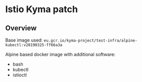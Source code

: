 # Istio Kyma patch

## Overview
Base image used: `eu.gcr.io/kyma-project/test-infra/alpine-kubectl:v20190325-ff66a3a`

Alpine based docker image with additional software:
- bash
- kubectl 
- istioctl

